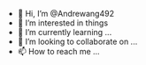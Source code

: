 - 👋 Hi, I’m @Andrewang492
- 👀 I’m interested in things
- 🌱 I’m currently learning ...
- 💞️ I’m looking to collaborate on ...
- 📫 How to reach me ...

<!---
Andrewang492/Andrewang492 is a ✨ special ✨ repository because its `README.md` (this file) appears on your GitHub profile.
You can click the Preview link to take a look at your changes.
--->
